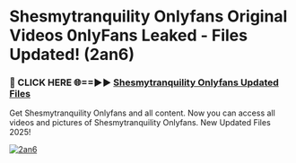 # Shesmytranquility Onlyfans Original Videos 0nlyFans Leaked - Files Updated! (2an6)

<h3>🔴 CLICK HERE 🌐==►► <a href="https://tinyurl.com/2wckxsce" rel="nofollow">Shesmytranquility Onlyfans Updated Files</a></h3>

Get Shesmytranquility Onlyfans and all content. Now you can access all videos and pictures of Shesmytranquility Onlyfans. New Updated Files 2025!

[![2an6](https://i.imgur.com/AFduVYN.gif)](https://tinyurl.com/2wckxsce)
